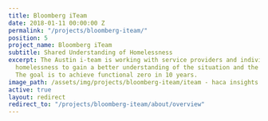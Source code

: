 ```yaml
---
title: Bloomberg iTeam
date: 2018-01-11 00:00:00 Z
permalink: "/projects/bloomberg-iteam/"
position: 5
project_name: Bloomberg iTeam
subtitle: Shared Understanding of Homelessness
excerpt: The Austin i-team is working with service providers and individuals experiencing
  homelessness to gain a better understanding of the situation and the people involved.
  The goal is to achieve functional zero in 10 years.
image_path: /assets/img/projects/bloomberg-iteam/iteam - haca insights.JPG
active: true
layout: redirect
redirect_to: "/projects/bloomberg-iteam/about/overview"
---
```


